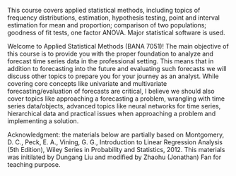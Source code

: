 This course covers applied statistical methods, including topics of frequency distributions, estimation, hypothesis testing, point and interval estimation for mean and proportion; comparison of two populations; goodness of fit tests, one factor ANOVA. Major statistical software is used. 


Welcome to Applied Statistical Methods (BANA 7051)! The main objective of this course is to provide you with the proper foundation to analyze and forecast time series data in the professional setting. This means that in addition to forecasting into the future and evaluating such forecasts we will discuss other topics to prepare you for your journey as an analyst. While covering core concepts like univariate and multivariate forecasting/evaluation of forecasts are critical, I believe we should also cover topics like approaching a forecasting a problem, wrangling with time series data/objects, advanced topics like neural networks for time series, hierarchical data and practical issues when approaching a problem and implementing a solution.  


Acknowledgment: the materials below are partially based on Montgomery, D. C., Peck, E. A., Vining, G. G., Introduction to Linear Regression Analysis (5th Edition), Wiley Series in Probability and Statistics, 2012. This materials was initilated by Dungang Liu and modified by Zhaohu (Jonathan) Fan for teaching purpose.
